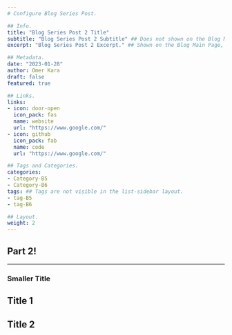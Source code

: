 ```yaml
---
# Configure Blog Series Post.

## Info.
title: "Blog Series Post 2 Title"
subtitle: "Blog Series Post 2 Subtitle" ## Does not shown on the Blog Main Page.
excerpt: "Blog Series Post 2 Excerpt." ## Shown on the Blog Main Page, but does not shown on the Blog Post Page.

## Metadata.
date: "2023-01-28"
author: Omer Kara
draft: false
featured: true

## Links.
links:
- icon: door-open
  icon_pack: fas
  name: website
  url: "https://www.google.com/"
- icon: github
  icon_pack: fab
  name: code
  url: "https://www.google.com/"

## Tags and Categories.
categories:
- Category-B5
- Category-B6
tags: ## Tags are not visible in the list-sidebar layout.
- tag-B5
- tag-B6

## Layout.
weight: 2
---
```


## Part 2!

---

### Smaller Title

## Title 1

## Title 2
